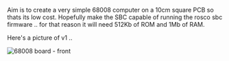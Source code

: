 Aim is to create a very simple 68008 computer on a 10cm square PCB so thats its low cost.  Hopefully make the SBC capable of running the rosco sbc firmware .. for that reason it will need 512Kb of ROM and 1Mb of RAM.

Here's a picture of v1 ..

![68008 board - front](./img/front.png)
